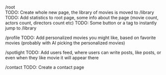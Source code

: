 /root  
 TODO: Create whole new page, the library of movies is moved to /library
TODO: Add statistics to root page, some info about the page (movie count, actors count, directors count etc)
TODO: Some button or a tag to instantly jump to /library

/profile
TODO: Add personalized movies you might like, based on favorite movies (probably with AI picking the personalized movies)

/spotlight
TODO: Add users feed, where users can write posts, like posts, or even when they like movie it will appear there

/contact
TODO: Create a contact page
